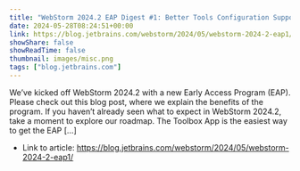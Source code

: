```yaml
---
title: "WebStorm 2024.2 EAP Digest #1: Better Tools Configuration Support, Svelte 5, Git Enhancements, and More"
date: 2024-05-28T08:24:51+00:00
link: https://blog.jetbrains.com/webstorm/2024/05/webstorm-2024-2-eap1/
showShare: false
showReadTime: false
thumbnail: images/misc.png
tags: ["blog.jetbrains.com"]
---
```

We’ve kicked off WebStorm 2024.2 with a new Early Access Program (EAP). Please check out this blog post, where we explain the benefits of the program. If you haven’t already seen what to expect in WebStorm 2024.2, take a moment to explore our roadmap. The Toolbox App is the easiest way to get the EAP […]

- Link to article: https://blog.jetbrains.com/webstorm/2024/05/webstorm-2024-2-eap1/